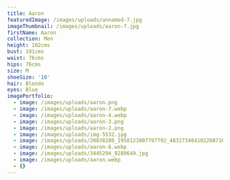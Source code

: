 ```yaml
---
title: Aaron
featuredImage: /images/uploads/unnamed-7.jpg
imageThumbnail: /images/uploads/aaron-7.jpg
firstName: Aaron
collection: Men
height: 182cms
bust: 101cms
waist: 76cms
hips: 76cms
size: M
shoeSize: '10'
hair: Blonde
eyes: Blue
imagePortfolio:
  - image: /images/uploads/aaron.png
  - image: /images/uploads/aaron-7.webp
  - image: /images/uploads/aaron-4.webp
  - image: /images/uploads/aaron-3.png
  - image: /images/uploads/aaron-2.png
  - image: /images/uploads/img-5532.jpg
  - image: /images/uploads/20838280_1958123807797792_4831734841022087168_n.jpg.jpg
  - image: /images/uploads/aaron-6.webp
  - image: /images/uploads/3445294_9289649.jpg
  - image: /images/uploads/aaron.webp
  - {}
---
```



